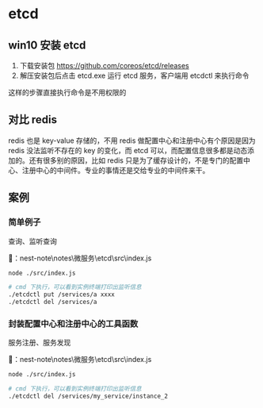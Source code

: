 # etcd

## win10 安装 etcd

1. 下载安装包 https://github.com/coreos/etcd/releases
2. 解压安装包后点击 etcd.exe 运行 etcd 服务，客户端用 etcdctl 来执行命令

这样的步骤直接执行命令是不用权限的

## 对比 redis

redis 也是 key-value 存储的，不用 redis 做配置中心和注册中心有个原因是因为 redis 没法监听不存在的 key 的变化，而 etcd 可以，而配置信息很多都是动态添加的。还有很多别的原因，比如 redis 只是为了缓存设计的，不是专门的配置中心、注册中心的中间件。专业的事情还是交给专业的中间件来干。

## 案例

### 简单例子

查询、监听查询

🌰：nest-note\notes\微服务\etcd\src\index.js

```sh
node ./src/index.js

# cmd 下执行，可以看到实例终端打印出监听信息
./etcdctl put /services/a xxxx
./etcdctl del /services/a
```

### 封装配置中心和注册中心的工具函数

服务注册、服务发现

🌰：nest-note\notes\微服务\etcd\src\index.js

```sh
node ./src/index.js

# cmd 下执行，可以看到实例终端打印出监听信息
./etcdctl del /services/my_service/instance_2
```